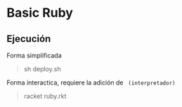 # Basic Ruby

## Ejecución

Forma simplificada
> sh deploy.sh

Forma interactica, requiere la adición de ``` (interpretador)``` 
>racket ruby.rkt